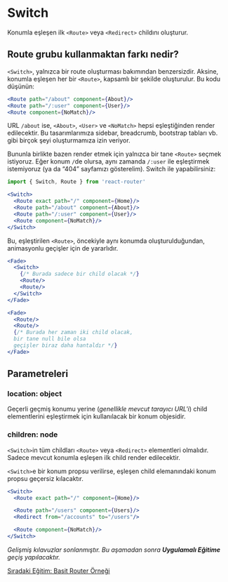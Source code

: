 <h1>Switch</h1>

Konumla eşleşen ilk `<Route>` veya `<Redirect>` childını oluşturur.

<h2>Route grubu kullanmaktan farkı nedir?</h2>

`<Switch>`, yalnızca bir route oluşturması bakımından benzersizdir. Aksine, konumla eşleşen her bir `<Route>`, kapsamlı bir şekilde oluşturulur. Bu kodu düşünün:

```jsx
<Route path="/about" component={About}/>
<Route path="/:user" component={User}/>
<Route component={NoMatch}/>
```

URL `/about` ise, `<About>`, `<User>` ve `<NoMatch>` hepsi  eşleştiğinden render edilecektir. Bu tasarımlarımıza sidebar, breadcrumb, bootstrap tabları vb. gibi birçok şeyi oluşturmamıza izin veriyor.

Bununla birlikte bazen render etmek için  yalnızca bir tane `<Route>` seçmek istiyoruz. Eğer konum `/`de olursa, aynı zamanda `/:user` ile eşleştirmek istemiyoruz (ya da “404” sayfamızı gösterelim). Switch ile yapabilirsiniz:

```jsx
import { Switch, Route } from 'react-router'

<Switch>
  <Route exact path="/" component={Home}/>
  <Route path="/about" component={About}/>
  <Route path="/:user" component={User}/>
  <Route component={NoMatch}/>
</Switch>
```

Bu, eşleştirilen `<Route>`, öncekiyle aynı konumda oluşturulduğundan, animasyonlu geçişler için de yararlıdır.

```jsx
<Fade>
  <Switch>
    {/* Burada sadece bir child olacak */}
    <Route/>
    <Route/>
  </Switch>
</Fade>

<Fade>
  <Route/>
  <Route/>
  {/* Burada her zaman iki child olacak,
  bir tane null bile olsa
  geçişler biraz daha hantaldır */}
</Fade>
```

<h2>Parametreleri</h2>

<h3>location: object</h3>

Geçerli geçmiş konumu yerine (<i>genellikle mevcut tarayıcı URL'i</i>) child elementlerini eşleştirmek için kullanılacak bir konum objesidir.

<h3>children: node</h3>

`<Switch>`in tüm childları `<Route>` veya `<Redirect>` elementleri olmalıdır. Sadece mevcut konumla eşleşen ilk child render edilecektir.

`<Switch>`e bir konum propsu verilirse, eşleşen child elemanındaki konum propsu geçersiz kılacaktır.

```jsx
<Switch>
  <Route exact path="/" component={Home}/>

  <Route path="/users" component={Users}/>
  <Redirect from="/accounts" to="/users"/>

  <Route component={NoMatch}/>
</Switch>
```

<i>Gelişmiş kılavuzlar sonlanmıştır. Bu aşamadan sonra <b>Uygulamalı Eğitime</b> geçiş yapılacaktır.</i>

<a href="https://omergulcicek.github.io/react-router/uygulamali-egitim/basit-router-ornegi">Sıradaki Eğitim: Basit Router Örneği</a>
